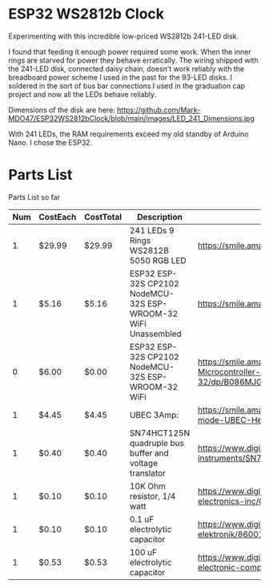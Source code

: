 # ESP32 WS2812b Clock
Experimenting with this incredible low-priced WS2812b 241-LED disk.

I found that feeding it enough power required some work. When the inner rings are starved for power they behave erratically. The wiring shipped with the 241-LED disk, connected daisy chain, doesn't work reliably with the breadboard power scheme I used in the past for the 93-LED disks. I soldered in the sort of bus bar connections I used in the graduation cap project and now all the LEDs behave reliably.

Dimensions of the disk are here: https://github.com/Mark-MDO47/ESP32WS2812bClock/blob/main/images/LED_241_Dimensions.jpg

With 241 LEDs, the RAM requirements exceed my old standby of Arduino Nano.  I chose the ESP32.


# Parts List
Parts List so far

| Num | CostEach | CostTotal | Description | Source |
| --- | --- | --- | --- | --- |
| 1 | $29.99 | $29.99 | 241 LEDs 9 Rings WS2812B 5050 RGB LED | https://smile.amazon.com/gp/product/B083VWVP3J/ |
| 1 | $5.16 | $5.16 | ESP32 ESP-32S CP2102 NodeMCU-32S ESP-WROOM-32 WiFi Unassembled | https://smile.amazon.com/gp/product/B08DQQ8CBP/ |
| 0 | $6.00 | $0.00 | ESP32 ESP-32S CP2102 NodeMCU-32S ESP-WROOM-32 WiFi | https://smile.amazon.com/DORHEA-Development-Microcontroller-NodeMCU-32S-ESP-WROOM-32/dp/B086MJGFVV/ |
| 1 | $4.45 | $4.45 | UBEC 3Amp: | https://smile.amazon.com/2-Pieces-Hobbywing-Switch-mode-UBEC-Helicopter-Quadcopter/dp/B01GHMW0C0 |
| 1 | $0.40 | $0.40 | SN74HCT125N quadruple bus buffer and voltage translator | https://www.digikey.com/product-detail/en/texas-instruments/SN74HCT125N/296-8386-5-ND/376860 |
| 1 | $0.10 | $0.10 | 10K Ohm resistor, 1/4 watt | https://www.digikey.com/en/products/detail/stackpole-electronics-inc/CF14JT10K0/1741265 |
| 1 | $0.10 | $0.10 | 0.1 uF electrolytic capacitor | https://www.digikey.com/en/products/detail/w%C3%BCrth-elektronik/860010672001/5728608 |
| 1 | $0.53 | $0.53 | 100 uF electrolytic capacitor | https://www.digikey.com/en/products/detail/panasonic-electronic-components/ECA-2AM101/245067 |

